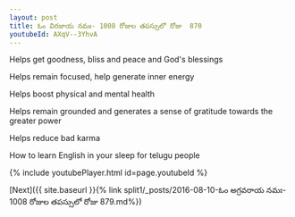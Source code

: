 ```yaml
---
layout: post
title: ఓం విరజాయ నమః- 1008 రోజుల తపస్సులో రోజు  870
youtubeId: AXqV--3YhvA
---
```

 
 
Helps get goodness, bliss and peace and God's blessings
 
Helps remain focused, help generate inner energy 
 
Helps boost physical and mental health 
 
Helps remain grounded and generates a sense of gratitude towards the greater power 
 
Helps reduce bad karma
 
How to learn English in your sleep for telugu people
 
 
 
 


{% include youtubePlayer.html id=page.youtubeId %}
 
[Next]({{ site.baseurl }}{% link split1/_posts/2016-08-10-ఓం అగ్రవరాయ నమః- 1008 రోజుల తపస్సులో రోజు  879.md%})
 
